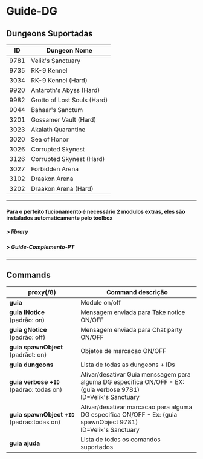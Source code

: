 Guide-DG
======

##  Dungeons Suportadas
ID | Dungeon Nome 
--- | ---
9781 | Velik's Sanctuary 
9735 | RK-9 Kennel 
3034 | RK-9 Kennel (Hard) 
9920 | Antaroth's Abyss (Hard) 
9982 | Grotto of Lost Souls (Hard) 
9044 | Bahaar's Sanctum 
3201 | Gossamer Vault (Hard) 
3023 | Akalath Quarantine 
3020 | Sea of Honor 
3026 | Corrupted Skynest 
3126 | Corrupted Skynest (Hard) 
3027 | Forbidden Arena 
3102 | Draakon Arena 
3202 | Draakon Arena (Hard) 

----

####  Para o perfeito fucionamento é necessário 2 modulos extras, eles são instalados automaticamente pelo toolbox
##### > library
##### > Guide-Complemento-PT

------

## Commands 
proxy(/8) | Command descrição 
--- | ---
**guia** | Module on/off | digitando diretamente fora do chat proxy
**guia&nbsp;lNotice**<br>(padrão: on) | Mensagem enviada para Take notice ON/OFF 
**guia&nbsp;gNotice**<br>(padrão: off) | Mensagem enviada para Chat party ON/OFF
**guia&nbsp;spawnObject**<br>(padrãot: on) | Objetos de marcacao ON/OFF
**guia&nbsp;dungeons** | Lista de todas as dungeons + IDs
**guia&nbsp;verbose&nbsp;+`ID`**<br>(padrao: todas on) | Ativar/desativar Guia menssagem para alguma DG especifica ON/OFF - EX: (guia verbose 9781)<br>ID=Velik's Sanctuary
**guia&nbsp;spawnObject&nbsp;+`ID`**<br>(padrao:todas on) | Ativar/desativar marcacao para alguma DG especifica ON/OFF - Ex: (guia spawnObject 9781)<br>ID=Velik's Sanctuary 
**guia&nbsp;ajuda** | Lista de todos os comandos suportados
